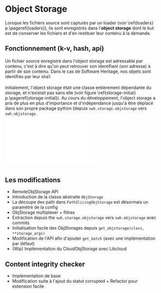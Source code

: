 # Object Storage

####

Lorsque les fichiers source sont capturés par un loader (voir
\ref{loaders} p.\pageref{loaders}), ils sont enregistrés dans
l'**object storage** dont le but est de conserver les fichiers et d'en
restituer leur contenu à la demande.


## Fonctionnement (k-v, hash, api)

####

Un fichier source enregistré dans l'object storage est adressable par
contenu, c'est à dire qu'on peut retrouver son identifiant (son
adresse) à partir de son contenu. Dans le cas de Software Heritage,
nos objets sont identifiés par leur sha1.

####

Initialement, l'object storage était une classe entièrement dépendante
du storage, et n'existait pas sans elle (voir figure
\ref{storage-initial} p.\pageref{storage-initial}). Au cours du
développement, l'object storage a pris de plus en plus d'importance et
d'indépendance jusqu'à être déplacé dans son propre package python
(depuis `swh.storage.objstorage` vers `swh.objstorage`.

![Architecture initiale du Storage \label{storage-initial}](images/storage_initial.pdf)



## Les modifications

- RemoteObjStorage API
- Introduction de la classe abstraite `ObjStorage`
- La découpe des path dans `PathSlicingObjStorage` est désormais un
  paramètre de la config
- ObjStorage multiplexer + filtres
- Extraction depuis the `swh.storage.objstorage` vers `swh.objstorage`
  avec commits
- Initialisation facile des ObjStorages depuis `get_objstorage(class,
  **storage_args)`
- Modification de l'API afin d'ajouter `get_batch` (avec une
  implémentation par défaut)
- (Wip) Implémentation du CloudObjStorage avec Libcloud

## Content integrity checker

- Implémentation de base
- Modification suite à l'ajout du statut corrupted + Refactor pour
  extension facile
